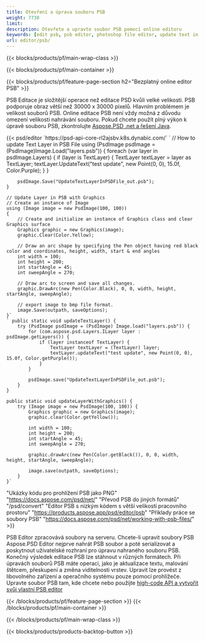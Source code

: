 ```yaml
---
title: Otevření a úprava souboru PSB
weight: 7730
limit: 
description: Otevřete a upravte soubor PSB pomocí online editoru
keywords: [edit psb, psb editor, photoshop file editor, update text in psb, update psb, open psb, update text in psb]
url: editor/psb/
---
```


{{< blocks/products/pf/main-wrap-class >}}

{{< blocks/products/pf/main-container >}}

{{< blocks/products/pf/feature-page-section h2="Bezplatný online editor PSB" >}}
<p>PSB Editace je složitější operace než editace PSD kvůli velké velikosti. PSB podporuje obraz větší než 30000 x 30000 pixelů. Hlavním problémem je velikost souborů PSB. Online editace PSB není vždy možná z důvodu omezení velikosti nahrávání souboru. Pokud chcete použít plný výkon k úpravě souboru PSB, zkontrolujte <a href="/psd/{{< lang-code >}}">Aspose.PSD .net a řešení Java</a>. </p>
{{< psd/editor `https://psd-api-core-rl2ajsbv.k8s.dynabic.com/` 
`	// How to update Text Layer in PSB File
	using (PsdImage psdImage = (PsdImage)Image.Load("layers.psb"))
  	{
		foreach (var layer in psdImage.Layers)
		{
			if (layer is TextLayer)
			{
				TextLayer textLayer = layer as TextLayer;
				textLayer.UpdateText("test update", new Point(0, 0), 15.0f, Color.Purple);
			}
		}

		psdImage.Save("UpdateTextLayerInPSDFile_out.psb");
	}
	
	// Update Layer in PSB with Graphics
	// Create an instance of Image
	using (Image image = new PsdImage(100, 100))
	{
		// Create and initialize an instance of Graphics class and clear Graphics surface
		Graphics graphic = new Graphics(image);
		graphic.Clear(Color.Yellow);

		// Draw an arc shape by specifying the Pen object having red black color and coordinates, height, width, start & end angles                 
		int width = 100;
		int height = 200;
		int startAngle = 45;
		int sweepAngle = 270;

		// Draw arc to screen and save all changes.
		graphic.DrawArc(new Pen(Color.Black), 0, 0, width, height, startAngle, sweepAngle);

		// export image to bmp file format.
		image.Save(outpath, saveOptions);
	}` 
	` public static void updateTextLayer() {
        try (PsdImage psdImage = (PsdImage) Image.load("layers.psb")) {
            for (com.aspose.psd.Layers.ILayer layer : psdImage.getLayers()) {
                if (layer instanceof TextLayer) {
                    TextLayer textLayer = (TextLayer) layer;
                    textLayer.updateText("test update", new Point(0, 0), 15.0f, Color.getPurple());
                }
            }

            psdImage.save("UpdateTextLayerInPSDFile_out.psb");
        }
    }

    public static void updateLayerWithGraphics() {
        try (Image image = new PsdImage(100, 100)) {
            Graphics graphic = new Graphics(image);
            graphic.clear(Color.getYellow());

            int width = 100;
            int height = 200;
            int startAngle = 45;
            int sweepAngle = 270;

            graphic.drawArc(new Pen(Color.getBlack()), 0, 0, width, height, startAngle, sweepAngle);

            image.save(outpath, saveOptions);
        }
    }` 
"Ukázky kódu pro prohlížení PSB jako PNG"  "https://docs.aspose.com/psd/net/" 
"Převod PSB do jiných formátů"  "/psd/convert" 
"Editor PSB s nízkým kódem s větší velikostí pracovního prostoru" "https://products.aspose.app/psd/editor/psb" 
"Příklady práce se soubory PSB" "https://docs.aspose.com/psd/net/working-with-psb-files/" >}}
<p>PSB Editor zpracovává soubory na serveru. Chcete-li upravit soubory PSB Aspose.PSD Editor nejprve nahrát PSB soubor a poté serializovat a poskytnout uživatelské rozhraní pro úpravu nahraného souboru PSB. Konečný výsledek editace PSB lze stáhnout v různých formátech. Při úpravách souborů PSB máte operaci, jako je aktualizace textu, malování štětcem, přeskupení a změna viditelnosti vrstev. Upravit lze provést z libovolného zařízení a operačního systému pouze pomocí prohlížeče. Upravte soubor PSB tam, kde chcete nebo použijte <a href="https://docs.aspose.com/psd/net/working-with-psb-files/">high-code API a vytvořit svůj vlastní PSB editor</a></p>

{{< /blocks/products/pf/feature-page-section >}}
{{< /blocks/products/pf/main-container >}}


{{< /blocks/products/pf/main-wrap-class >}}

{{< blocks/products/products-backtop-button >}}

